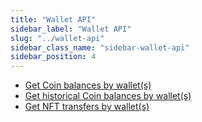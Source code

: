 ```yaml
---
title: "Wallet API"
sidebar_label: "Wallet API"
slug: "../wallet-api"
sidebar_class_name: "sidebar-wallet-api"
sidebar_position: 4
---
```


- [Get Coin balances by wallet(s)](/web3-data-api/aptos/reference/get-coin-balances-by-wallets)
- [Get historical Coin balances by wallet(s)](/web3-data-api/aptos/reference/get-historical-coin-balances-by-wallets)
- [Get NFT transfers by wallet(s)](/web3-data-api/aptos/reference/get-wallets-nft-transfers)

